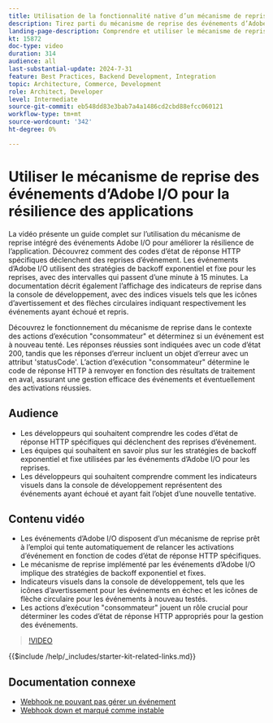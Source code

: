 ```yaml
---
title: Utilisation de la fonctionnalité native d’un mécanisme de reprise
description: Tirez parti du mécanisme de reprise des événements d’Adobe I/O pour les applications résilientes, y compris les conditions de reprise et les indicateurs visuels.
landing-page-description: Comprendre et utiliser le mécanisme de reprise intégré des événements d’Adobe I/O pour améliorer la résilience de l’application et gérer efficacement les activations d’événement.
kt: 15872
doc-type: video
duration: 314
audience: all
last-substantial-update: 2024-7-31
feature: Best Practices, Backend Development, Integration
topic: Architecture, Commerce, Development
role: Architect, Developer
level: Intermediate
source-git-commit: eb548dd83e3bab7a4a1486cd2cbd88efcc060121
workflow-type: tm+mt
source-wordcount: '342'
ht-degree: 0%

---
```


# Utiliser le mécanisme de reprise des événements d’Adobe I/O pour la résilience des applications

La vidéo présente un guide complet sur l’utilisation du mécanisme de reprise intégré des événements Adobe I/O pour améliorer la résilience de l’application. Découvrez comment des codes d’état de réponse HTTP spécifiques déclenchent des reprises d’événement. Les événements d’Adobe I/O utilisent des stratégies de backoff exponentiel et fixe pour les reprises, avec des intervalles qui passent d’une minute à 15 minutes. La documentation décrit également l’affichage des indicateurs de reprise dans la console de développement, avec des indices visuels tels que les icônes d’avertissement et des flèches circulaires indiquant respectivement les événements ayant échoué et repris.

Découvrez le fonctionnement du mécanisme de reprise dans le contexte des actions d’exécution &quot;consommateur&quot; et déterminez si un événement est à nouveau tenté. Les réponses réussies sont indiquées avec un code d’état 200, tandis que les réponses d’erreur incluent un objet d’erreur avec un attribut &#39;statusCode&#39;. L’action d’exécution &quot;consommateur&quot; détermine le code de réponse HTTP à renvoyer en fonction des résultats de traitement en aval, assurant une gestion efficace des événements et éventuellement des activations réussies.

## Audience

* Les développeurs qui souhaitent comprendre les codes d’état de réponse HTTP spécifiques qui déclenchent des reprises d’événement.
* Les équipes qui souhaitent en savoir plus sur les stratégies de backoff exponentiel et fixe utilisées par les événements d’Adobe I/O pour les reprises.
* Les développeurs qui souhaitent comprendre comment les indicateurs visuels dans la console de développement représentent des événements ayant échoué et ayant fait l’objet d’une nouvelle tentative.

## Contenu vidéo

* Les événements d’Adobe I/O disposent d’un mécanisme de reprise prêt à l’emploi qui tente automatiquement de relancer les activations d’événement en fonction de codes d’état de réponse HTTP spécifiques.
* Le mécanisme de reprise implémenté par les événements d’Adobe I/O implique des stratégies de backoff exponentiel et fixes.
* Indicateurs visuels dans la console de développement, tels que les icônes d’avertissement pour les événements en échec et les icônes de flèche circulaire pour les événements à nouveau testés.
* Les actions d’exécution &quot;consommateur&quot; jouent un rôle crucial pour déterminer les codes d’état de réponse HTTP appropriés pour la gestion des événements.

>[!VIDEO](https://video.tv.adobe.com/v/3449075?learn=on&captions=fre_fr)

{{$include /help/_includes/starter-kit-related-links.md}}

## Documentation connexe

* [Webhook ne pouvant pas gérer un événement](https://developer.adobe.com/events/docs/support/faq/#what-happens-if-my-webhook-is-unable-to-handle-a-specific-event-but-handles-all-other-events-gracefully)
* [Webhook down et marqué comme instable](https://developer.adobe.com/events/docs/support/faq/#what-happens-if-my-webhook-is-down-why-is-my-event-registration-marked-as-unstable)
